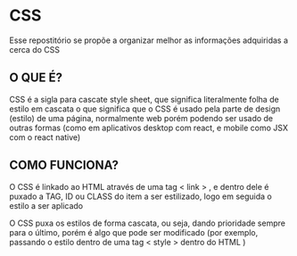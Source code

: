 # CSS 

Esse repostitório se propõe a organizar melhor as informações adquiridas a cerca do CSS

##  O QUE É?

CSS é a sigla para cascate style sheet, que significa literalmente folha de estilo em cascata 
o que significa que o CSS é usado pela parte de design (estilo) de uma página, normalmente web porém podendo ser usado de outras formas (como em aplicativos desktop com react, e mobile como JSX com o react native)

## COMO FUNCIONA?

O CSS é linkado ao HTML através de uma tag < link > , e dentro dele é puxado a TAG, ID ou CLASS do item a ser estilizado,  logo em seguida o estilo a ser aplicado

O CSS puxa os estilos de forma cascata, ou seja, dando prioridade sempre para o último, porém é algo que pode ser modificado (por exemplo, passando o estilo dentro de uma tag 
< style > dentro do HTML )

